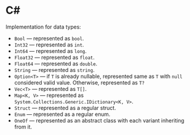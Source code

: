 # C\#

Implementation for data types:

- `Bool` — represented as `bool`.
- `Int32` — represented as `int`.
- `Int64` — represented as `long`.
- `Float32` — represented as `float`.
- `Float64` — represented as `double`.
- `String` — represented as `string`.
- `Option<T>` — if `T` is already nullable, represented same as `T` with `null` considered valid value. Otherwise, represented as `T?`
- `Vec<T>` — represented as `T[]`.
- `Map<K, V>` — represented as `System.Collections.Generic.IDictionary<K, V>`.
- `Struct` — represented as a regular struct.
- `Enum` — represented as a regular enum.
- `OneOf` — represented as an abstract class with each variant inheriting from it.
